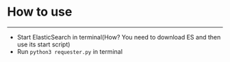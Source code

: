 # How to use
---
- Start ElasticSearch in terminal(How? You need to download ES and then use its start script)
- Run `python3 requester.py` in terminal

